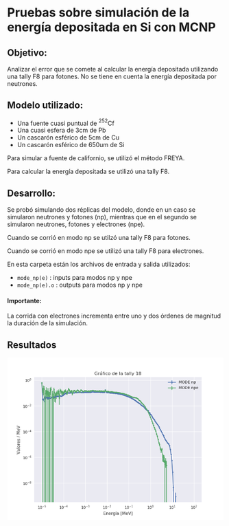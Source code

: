 # Pruebas sobre simulación de la energía depositada en Si con MCNP

## Objetivo:

Analizar el error que se comete al calcular la energía depositada utilizando una tally F8 para fotones. No se tiene en cuenta la energía depositada por neutrones.

## Modelo utilizado:

  - Una fuente cuasi puntual de $^{252}$Cf
  - Una cuasi esfera de 3cm de Pb
  - Un cascarón esférico de 5cm de Cu
  - Un cascarón esférico de 650um de Si


Para simular a fuente de californio, se utilizó el método FREYA.

Para calcular la energía depositada se utilizó una tally F8.

## Desarrollo:

Se probó simulando dos réplicas del modelo, donde en un caso se simularon neutrones y fotones (np), mientras que en el segundo se simularon neutrones, fotones y electrones (npe).

Cuando se corrió en modo np se utilzó una tally F8 para fotones.

Cuando se corrió en modo npe se utilizó una tally F8 para electrones.

En esta carpeta están los archivos de entrada y salida utilizados:
   
- `mode_np(e)` : inputs para modos np y npe
- `mode_np(e).o` : outputs para modos np y npe

#### Importante: 

La corrida con electrones incrementa entre uno y dos órdenes de magnitud la duración de la simulación.


## Resultados

![Energía depositada por fotones(electrones) en Si](espectros_depo_npe.png)



